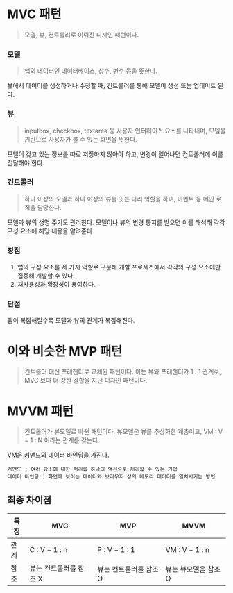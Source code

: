 # MVC 패턴

> 모델, 뷰, 컨트롤러로 이뤄진 디자인 패턴이다.

### 모델

> 앱의 데이터인 데이터베이스, 상수, 변수 등을 뜻한다.

뷰에서 데이터를 생성하거나 수정할 때, 컨트롤러를 통해 모델이 생성 또는 업데이트 된다.

### 뷰

> inputbox, checkbox, textarea 등 사용자 인터페이스 요소를 나타내며, 모델을 기반으로 사용자가 볼 수 있는 화면을 뜻한다.

모델이 갖고 있는 정보를 따로 저장하지 않아야 하고, 변경이 일어나면 컨트롤러에 이를 전달해야 한다.

### 컨트롤러

> 하나 이상의 모델과 하나 이상의 뷰를 잇는 다리 역할을 하며, 이벤트 등 메인 로직을 담당한다.

모델과 뷰의 생명 주기도 관리한다.
모델이나 뷰의 변경 통지를 받으면 이를 해석해 각각 구성 요소에 해당 내용을 알려준다.

### 장점

1. 앱의 구성 요소를 세 가지 역할로 구분해 개발 프로세스에서 각각의 구성 요소에만 집중해 개발할 수 있다.
2. 재사용성과 확장성이 용이하다.

### 단점

앱이 복잡해질수록 모델과 뷰의 관계가 복잡해진다.

# 이와 비슷한 MVP 패턴

> 컨트롤러 대신 프레젠터로 교체된 패턴이다. 이는 뷰와 프레젠터가 1 : 1 관계로, MVC 보다 더 강한 결합을 지닌 디자인 패턴이다.

# MVVM 패턴

> 컨트롤러가 뷰모델로 바뀐 패턴이다. 뷰모델은 뷰를 추상화한 계층이고, VM : V = 1 : N 이라는 관계를 갖는다.

VM은 커맨드와 데이터 바인딩을 가진다.

    커맨드 : 여러 요소에 대한 처리를 하나의 액션으로 처리할 수 있는 기법
    데이터 바인딩 : 화면에 보이는 데이터와 브라우저 상의 메모리 데이터를 일치시키는 방법

## 최종 차이점

| 특징 | MVC                    | MVP                    | MVVM                 |
| ---- | ---------------------- | ---------------------- | -------------------- |
| 관계 | C : V = 1 : n          | P : V = 1 : 1          | VM : V = 1 : n       |
| 참조 | 뷰는 컨트롤러를 참조 X | 뷰는 컨트롤러를 참조 O | 뷰는 뷰모델을 참조 O |
